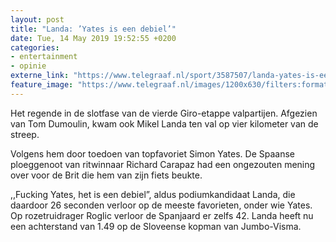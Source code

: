 ```yaml
---
layout: post
title: "Landa: ’Yates is een debiel’"
date: Tue, 14 May 2019 19:52:55 +0200
categories: 
- entertainment 
- opinie 
externe_link: "https://www.telegraaf.nl/sport/3587507/landa-yates-is-een-debiel"
feature_image: "https://www.telegraaf.nl/images/1200x630/filters:format(jpeg):quality(80)/cdn-kiosk-api.telegraaf.nl/54a1708a-7671-11e9-ad86-0218eaf05005.jpg"
---
```


<p class="intro">Het regende in de slotfase van de vierde Giro-etappe valpartijen. Afgezien van Tom Dumoulin, kwam ook Mikel Landa ten val op vier kilometer van de streep.</p> <p>Volgens hem door toedoen van topfavoriet Simon Yates. De Spaanse ploeggenoot van ritwinnaar Richard Carapaz had een ongezouten mening over voor de Brit die hem van zijn fiets beukte.</p><p>,,Fucking Yates, het is een debiel”, aldus podiumkandidaat Landa, die daardoor 26 seconden verloor op de meeste favorieten, onder wie Yates. Op rozetruidrager Roglic verloor de Spanjaard er zelfs 42. Landa heeft nu een achterstand van 1.49 op de Sloveense kopman van Jumbo-Visma.</p>
